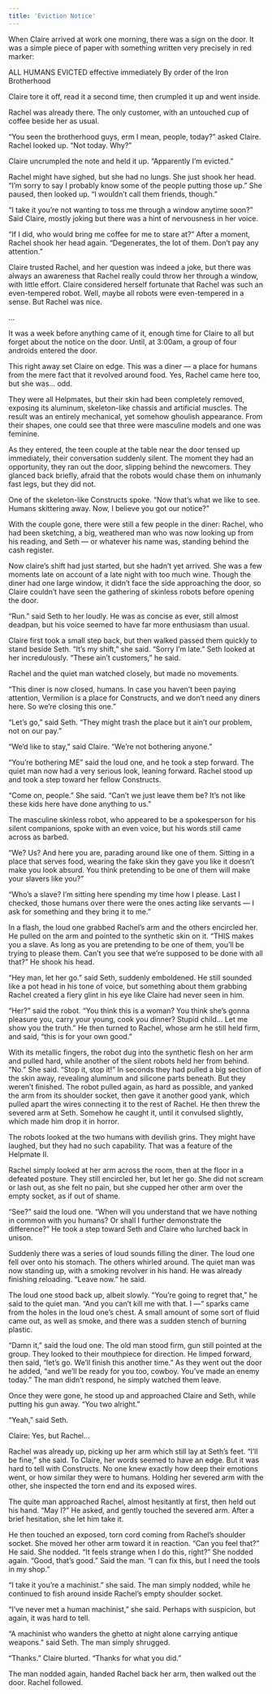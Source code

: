 ```yaml
---
title: 'Eviction Notice'
---
```


When Claire arrived at work one morning, there was a sign on the door. It was a simple piece of paper with something written very precisely in red marker:

ALL HUMANS EVICTED
effective immediately
By order of the Iron Brotherhood

Claire tore it off, read it a second time, then crumpled it up and went inside.

Rachel was already there. The only customer, with an untouched cup of coffee beside her as usual.

“You seen the brotherhood guys, erm I mean, people, today?” asked Claire. Rachel looked up. “Not today. Why?”

Claire uncrumpled the note and held it up. “Apparently I’m evicted.”

Rachel might have sighed, but she had no lungs. She just shook her head. “I’m sorry to say I probably know some of the people putting those up.” She paused, then looked up. “I wouldn’t call them friends, though.”

“I take it you’re not wanting to toss me through a window anytime soon?” Said Claire, mostly joking but there was a hint of nervousness in her voice.

“If I did, who would bring me coffee for me to stare at?” After a moment, Rachel shook her head again. “Degenerates, the lot of them. Don’t pay any attention.”

Claire trusted Rachel, and her question was indeed a joke, but there was always an awareness that Rachel really could throw her through a window, with little effort. Claire considered herself fortunate that Rachel was such an even-tempered robot. Well, maybe all robots were even-tempered in a sense. But Rachel was nice.

...

It was a week before anything came of it, enough time for Claire  to all but forget about the notice on the door. Until, at 3:00am, a group of four androids entered the door.

This right away set Claire on edge. This was a diner — a place for humans from the mere fact that it revolved around food. Yes, Rachel came here too, but she was… odd.

They were all Helpmates, but their skin had been completely removed, exposing its aluminum, skeleton-like chassis and artificial muscles. The result was an entirely mechanical, yet somehow ghoulish appearance. From their shapes, one could see that three were masculine models and one was feminine.

As they entered, the teen couple at the table near the door tensed up immediately, their conversation suddenly silent. The moment they had an opportunity, they ran out the door, slipping behind the newcomers. They glanced back briefly, afraid that the robots would chase them on inhumanly fast legs, but they did not.

One of the skeleton-like Constructs spoke. “Now that’s what we like to see. Humans skittering away. Now, I believe you got our notice?”

With the couple gone, there were still a few people in the diner: Rachel, who had been sketching, a big, weathered man who was now looking up from his reading, and Seth — or whatever his name was, standing behind the cash register.

Now claire’s shift had just started, but she hadn’t yet arrived. She was a few moments late on account of a late night with too much wine. Though the diner had one large window, it didn’t face the side approaching the door, so Claire couldn’t have seen the gathering of skinless robots before opening the door.

“Run.” said Seth to her loudly. He was as concise as ever, still almost deadpan, but his voice seemed to have far more enthusiasm than usual. 

Claire first took a small step back, but then walked passed them quickly to stand beside Seth. “It’s my shift,” she said. “Sorry I’m late.” Seth looked at her incredulously. “These ain’t customers,” he said.

Rachel and the quiet man watched closely, but made no movements.

“This diner is now closed, humans. In case you haven’t been paying attention, Vermilion is a place for Constructs, and we don’t need any diners here. So we’re closing this one.”

“Let’s go,” said Seth. “They might trash the place but it ain’t our problem, not on our pay.”

“We’d like to stay,” said Claire. “We’re not bothering anyone.”

“You’re bothering ME” said the loud one, and he took a step forward. The quiet man now had a very serious look, leaning forward. Rachel stood up and took a step toward her fellow Constructs.

“Come on, people.” She said. “Can’t we just leave them be? It’s not like these kids here have done anything to us.”

The masculine skinless robot, who appeared to be a spokesperson for his silent companions, spoke with an even voice, but his words still came across as barbed.

“We? Us? And here you are, parading around like one of them. Sitting in a place that serves food, wearing the fake skin they gave you like it doesn’t make you look absurd. You think pretending to be one of them will make your slavers like you?”

“Who’s a slave? I’m sitting here spending my time how I please. Last I checked, those humans over there were the ones acting like servants — I ask for something and they bring it to me.”

In a flash, the loud one grabbed Rachel’s arm and the others encircled her. He pulled on the arm and pointed to the synthetic skin on it. “THIS makes you a slave. As long as you are pretending to be one of them, you’ll be trying to please them. Can’t you see that we’re supposed to be done with all that?” He shook his head.

“Hey man, let her go.” said Seth, suddenly emboldened. He still sounded like a pot head in his tone of voice, but something about them grabbing Rachel created a fiery glint in his eye like Claire had never seen in him.

“Her?” said the robot. “You think this is a woman? You think she’s gonna pleasure you, carry your young, cook you dinner? Stupid child… Let me show you the truth.” He then turned to Rachel, whose arm he still held firm, and said, “this is for your own good.”

With its metallic fingers, the robot dug into the synthetic flesh on her arm and pulled hard, while another of the silent robots held her from behind. “No.” She said. “Stop it, stop it!”  In seconds they had pulled a big section of the skin away, revealing aluminum and silicone parts beneath. But they weren’t finished. The robot pulled again, as hard as possible, and yanked the arm from its shoulder socket, then gave it another good yank, which pulled apart the wires connecting it to the rest of Rachel. He then threw the severed arm at Seth. Somehow he caught it, until it convulsed slightly, which made him drop it in horror.

The robots looked at the two humans with devilish grins. They might have laughed, but they had no such capability. That was a feature of the Helpmate II.

Rachel simply looked at her arm across the room, then at the floor in a defeated posture. They still encircled her, but let her go. She did not scream or lash out, as she felt no pain, but she cupped her other arm over the empty socket, as if out of shame.

“See?” said the loud one. “When will you understand that we have nothing in common with you humans? Or shall I further demonstrate the difference?” He took a step toward Seth and Claire who lurched back in unison.

Suddenly there was a series of loud sounds filling the diner. The loud one fell over onto his stomach. The others whirled around. The quiet man was now standing up, with a smoking revolver in his hand. He was already finishing reloading. “Leave now.” he said.

The loud one stood back up, albeit slowly. “You’re going to regret that,” he said to the quiet man. “And you can’t kill me with that. I —“ sparks came from the holes in the loud one’s chest. A small amount of some sort of fluid came out, as well as smoke, and there was a sudden stench of burning plastic.

“Damn it,” said the loud one. The old man stood firm, gun still pointed at the group. They looked to their mouthpiece for direction. He limped forward, then said, “let’s go. We’ll finish this another time.” As they went out the door he added, “and we’ll be ready for you too, cowboy. You’ve made an enemy today.” The man didn’t respond, he simply watched them leave.

Once they were gone, he stood up and approached Claire and Seth, while putting his gun away. “You two alright.”

“Yeah,” said Seth.

Claire: Yes, but Rachel…

Rachel was already up, picking up her arm which still lay at Seth’s feet. “I’ll be fine,” she said. To Claire, her words seemed to have an edge. But it was hard to tell with Constructs. No one knew exactly how deep their emotions went, or how similar they were to humans. Holding her severed arm with the other, she inspected the torn end and its exposed wires.

The quite man approached Rachel, almost hesitantly at first, then held out his hand. “May I?” He asked, and gently touched the severed arm. After a brief hesitation, she let him take it.

He then touched an exposed, torn cord coming from Rachel’s shoulder socket. She moved her other arm toward it in reaction. “Can you feel that?” He said. She nodded. “It feels strange when I do this, right?” She nodded again. “Good, that’s good.” Said the man. “I can fix this, but I need the tools in my shop.”

“I take it you’re a machinist.” she said.
The man simply nodded, while he continued to fish around inside Rachel’s empty shoulder socket.

“I’ve never met a human machinist,” she said. Perhaps with suspicion, but again, it was hard to tell.

“A machinist who wanders the ghetto at night alone carrying antique weapons.” said Seth. The man simply shrugged.

“Thanks.” Claire blurted. “Thanks for what you did.”

The man nodded again, handed Rachel back her arm, then walked out the door. Rachel followed.